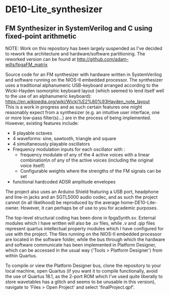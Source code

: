 # DE10-Lite_synthesizer
## FM Synthesizer in SystemVerilog and C using fixed-point arithmetic

NOTE: Work on this repository has been largely suspended as I've decided to rework the architecture and 
hardware/software partitioning. The reworked version can be found at http://github.com/adam-wills/fpgaFM_matrix

Source code for an FM synthesizer with hardware written in SystemVerilog and software running
on the NIOS-II embedded processor. The synthesizer uses a traditional alphanumeric USB-keyboard
arranged according to the Wicki-Hayden isomorphic keyboard layout (which seemed to lend itself
well to the use of an alphanumeric keyboard):  
https://en.wikipedia.org/wiki/Wicki%E2%80%93Hayden_note_layout  
This is a work in progress and as such certain features one might reasonably expect from a synthesizer
(e.g. an intuitive user interface, one or more low-pass filter(s)...) are
in the process of being implemented. However, existing features include:  
<ul>
  <li> 8 playable octaves </li>
  <li> 4 waveforms: sine, sawtooth, triangle and square  </li>
  <li> 4 simultaneously playable oscillators </li>
  <li> Frequency modulation inputs for each oscillator with :
    <ul>
      <li> frequency modulate of any of the 4 active voices with a linear combination\n
           of any of the active voices (including the original voice itself) </li>
      <li> Configurable weights where the strengths of the FM signals can be set </li>
    </ul></li>
 <li> functional hardcoded ADSR amplitude envelopes
</ul>
  
The project also uses an Arduino Shield featuring a USB port, headphone and line-in jacks and an
SGTL5000 audio codec, and as such the project cannot (in all likelihood) be reproduced by the
average home-DE10-Lite-owner. However, it can perhaps be of use to you for academic purposes.  
  
The top-level structural coding has been done in fpgaSynth.sv. External modules which I have written
will also be .sv files, while .v and .qip files represent quartus intellectual property modules which
I have configured for use with the project. The files running on the NIOS-II embedded processor are
located in the software folder, while the bus through which the hardware and software communicate has
been implemented in Platform Designer, which can be accessed in the usual way
('Tools > Platform Designer') from within Quartus.  
  
To compile or view the Platform Designer bus, clone the repository to your local machine, open Quartus
(if you want it to compile functionally, avoid the use of Quartus 18.1, as the 2-port ROM which I've
used quite liberally to store wavetables has a glitch and seems to be unusable in this version),
navigate to 'Files > Open Project' and select 'finalProject.qpf'.  
  

    
    
